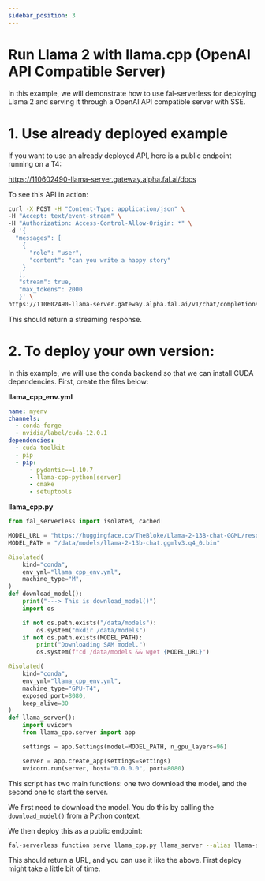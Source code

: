 ```yaml
---
sidebar_position: 3
---
```


# Run Llama 2 with llama.cpp (OpenAI API Compatible Server)

In this example, we will demonstrate how to use fal-serverless for deploying Llama 2 and serving it through a OpenAI API compatible server with SSE.

# 1. Use already deployed example

If you want to use an already deployed API, here is a public endpoint running on a T4:

https://110602490-llama-server.gateway.alpha.fal.ai/docs

To see this API in action:

```bash
curl -X POST -H "Content-Type: application/json" \
-H "Accept: text/event-stream" \
-H "Authorization: Access-Control-Allow-Origin: *" \
-d '{
  "messages": [
    {
      "role": "user",
      "content": "can you write a happy story"
    }
   ],
   "stream": true,
   "max_tokens": 2000
   }' \
https://110602490-llama-server.gateway.alpha.fal.ai/v1/chat/completions \
```

This should return a streaming response.

# 2. To deploy your own version:

In this example, we will use the conda backend so that we can install CUDA dependencies. First, create the files below:

**llama_cpp_env.yml**

```yaml
name: myenv
channels:
  - conda-forge
  - nvidia/label/cuda-12.0.1
dependencies:
  - cuda-toolkit
  - pip
  - pip:
      - pydantic==1.10.7
      - llama-cpp-python[server]
      - cmake
      - setuptools
```

**llama_cpp.py**

```python
from fal_serverless import isolated, cached

MODEL_URL = "https://huggingface.co/TheBloke/Llama-2-13B-chat-GGML/resolve/main/llama-2-13b-chat.ggmlv3.q4_0.bin"
MODEL_PATH = "/data/models/llama-2-13b-chat.ggmlv3.q4_0.bin"

@isolated(
    kind="conda",
    env_yml="llama_cpp_env.yml",
    machine_type="M",
)
def download_model():
    print("---> This is download_model()")
    import os

    if not os.path.exists("/data/models"):
        os.system("mkdir /data/models")
    if not os.path.exists(MODEL_PATH):
        print("Downloading SAM model.")
        os.system(f"cd /data/models && wget {MODEL_URL}")

@isolated(
    kind="conda",
    env_yml="llama_cpp_env.yml",
    machine_type="GPU-T4",
    exposed_port=8080,
    keep_alive=30
)
def llama_server():
    import uvicorn
    from llama_cpp.server import app

    settings = app.Settings(model=MODEL_PATH, n_gpu_layers=96)

    server = app.create_app(settings=settings)
    uvicorn.run(server, host="0.0.0.0", port=8080)
```

This script has two main functions: one two download the model, and the second one to start the server.

We first need to download the model. You do this by calling the `download_model()` from a Python context. 

We then deploy this as a public endpoint:

```bash
fal-serverless function serve llama_cpp.py llama_server --alias llama-server --auth public
```

This should return a URL, and you can use it like the above. First deploy might take a little bit of time.
